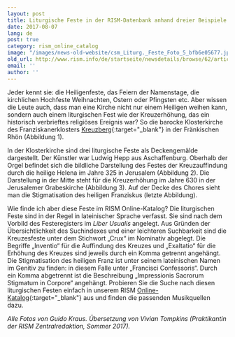```yaml
---
layout: post
title: Liturgische Feste in der RISM-Datenbank anhand dreier Beispiele
date: 2017-08-07
lang: de
post: true
category: rism_online_catalog
image: "/images/news-old-website/csm_Liturg._Feste_Foto_5_bfb6e05677.jpg"
old_url: http://www.rism.info/de/startseite/newsdetails/browse/62/article/64/liturgical-festivals-in-the-rism-database-with-three-examples.html
email: ''
author: ''
---
```



Jeder kennt sie: die Heiligenfeste, das Feiern der Namenstage, die kirchlichen Hochfeste Weihnachten, Ostern oder Pfingsten etc. Aber wissen die Leute auch, dass man eine Kirche nicht nur einem Heiligen weihen kann, sondern auch einem liturgischen Fest wie der Kreuzerhöhung, das ein historisch verbrieftes religiöses Ereignis war? So die barocke Klosterkirche des Franziskanerklosters [Kreuzberg](http://www.kreuzbergbier.de/){:target="_blank"} in der Fränkischen Rhön (Abbildung 1).

In der Klosterkirche sind drei liturgische Feste als Deckengemälde dargestellt. Der Künstler war Ludwig Hepp aus Aschaffenburg. Oberhalb der Orgel befindet sich die bildliche Darstellung des Festes der Kreuzauffindung durch die heilige Helena im Jahre 325 in Jerusalem (Abbildung 2). Die Darstellung in der Mitte steht für die Kreuzerhöhung im Jahre 630 in der Jerusalemer Grabeskirche (Abbildung 3). Auf der Decke des Chores sieht man die Stigmatisation des heiligen Franziskus (letzte Abbildung).



Wie finde ich aber diese Feste im RISM Online-Katalog? Die liturgischen Feste sind in der Regel in lateinischer Sprache verfasst. Sie sind nach dem Vorbild des Festeregisters im _Liber Usualis_ angelegt. Aus Gründen der Übersichtlichkeit des Suchindexes und einer leichteren Suchbarkeit sind die Kreuzesfeste unter dem Stichwort „Crux“ im Nominativ abgelegt. Die Begriffe „Inventio“ für die Auffindung des Kreuzes und „Exaltatio“ für die Erhöhung des Kreuzes sind jeweils durch ein Komma getrennt angehängt. Die Stigmatisation des heiligen Franz ist unter seinem lateinischen Namen im Genitiv zu finden: in diesem Falle unter „Francisci Confessoris“. Durch ein Komma abgetrennt ist die Beschreibung „Impressionis Sacrorum Stigmatum in Corpore“ angehängt. Probieren Sie die Suche nach diesen liturgischen Festen einfach in unserem RISM [Online-Katalog](https://opac.rism.info/metaopac/start.do?View=rism&SearchType=2){:target="_blank"} aus und finden die passenden Musikquellen dazu.

_Alle Fotos von Guido Kraus. Übersetzung von Vivian Tompkins (Praktikantin der RISM Zentralredaktion, Sommer 2017)._

